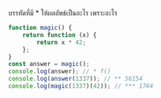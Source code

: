 บรรทัดที่มี \* ให้ผลลัพธ์เป็นอะไร เพราะอะไร

```js
function magic() {
	return function (x) {
		return x * 42;
	};
}
const answer = magic();
console.log(answer); // * f()
console.log(answer(1337)); // ** 56154
console.log(magic(1337)(42)); // *** 1764
```
